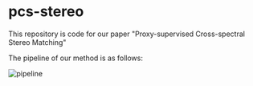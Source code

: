 # pcs-stereo

This repository is code for our paper "Proxy-supervised Cross-spectral Stereo Matching"

The pipeline of our method is as follows:

![pipeline](https://github.com/jiayuzhang128/pcs-stereo/blob/master/imgs/overall.png)

